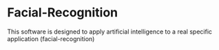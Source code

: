 # Facial-Recognition
This software is designed to apply artificial intelligence to a real specific application (facial-recognition)
